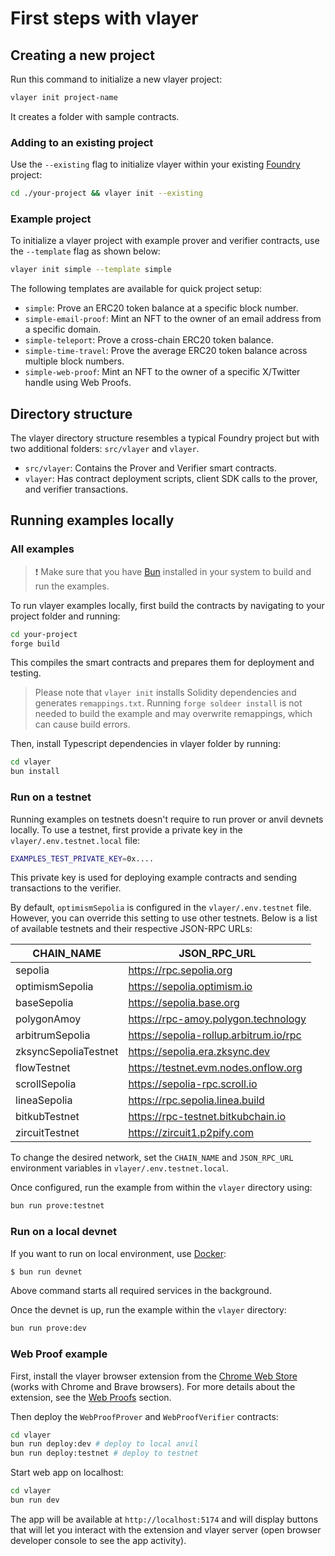 # First steps with vlayer

## Creating a new project

Run this command to initialize a new vlayer project:
```bash
vlayer init project-name
```

It creates a folder with sample contracts.

### Adding to an existing project
Use the `--existing` flag to initialize vlayer within your existing [Foundry](https://getfoundry.sh/) project:
```bash
cd ./your-project && vlayer init --existing
```

### Example project

To initialize a vlayer project with example prover and verifier contracts, use the `--template` flag as shown below:

```bash
vlayer init simple --template simple
```

The following templates are available for quick project setup:

- `simple`: Prove an ERC20 token balance at a specific block number.
- `simple-email-proof`: Mint an NFT to the owner of an email address from a specific domain.
- `simple-teleport`: Prove a cross-chain ERC20 token balance.
- `simple-time-travel`: Prove the average ERC20 token balance across multiple block numbers.
- `simple-web-proof`: Mint an NFT to the owner of a specific X/Twitter handle using Web Proofs.

## Directory structure
The vlayer directory structure resembles a typical Foundry project but with two additional folders: `src/vlayer` and `vlayer`.
* `src/vlayer`: Contains the Prover and Verifier smart contracts.
* `vlayer`: Has contract deployment scripts, client SDK calls to the prover, and verifier transactions.
 

## Running examples locally

### All examples
> ❗️ Make sure that you have [Bun](https://bun.sh/) installed in your system to build and run the examples.

To run vlayer examples locally, first build the contracts by navigating to your project folder and running:
```bash
cd your-project
forge build
```
This compiles the smart contracts and prepares them for deployment and testing.

> Please note that `vlayer init` installs Solidity dependencies and generates `remappings.txt`. Running `forge soldeer install` is not needed to build the example and may overwrite remappings, which can cause build errors.

Then, install Typescript dependencies in vlayer folder by running:
```bash
cd vlayer
bun install
```

### Run on a testnet
Running examples on testnets doesn't require to run prover or anvil devnets locally. To use a testnet, first provide a private key in the `vlayer/.env.testnet.local` file:

```sh
EXAMPLES_TEST_PRIVATE_KEY=0x....
```

This private key is used for deploying example contracts and sending transactions to the verifier.

By default, `optimismSepolia` is configured in the `vlayer/.env.testnet` file. However, you can override this setting to use other testnets. Below is a list of available testnets and their respective JSON-RPC URLs:

| CHAIN_NAME        | JSON_RPC_URL                                  |
|-------------------|-----------------------------------------------|
| sepolia           | https://rpc.sepolia.org                       |
| optimismSepolia   | https://sepolia.optimism.io                   |
| baseSepolia       | https://sepolia.base.org                      |
| polygonAmoy       | https://rpc-amoy.polygon.technology           |
| arbitrumSepolia   | https://sepolia-rollup.arbitrum.io/rpc        |
| zksyncSepoliaTestnet | https://sepolia.era.zksync.dev            |
| flowTestnet       | https://testnet.evm.nodes.onflow.org          |
| scrollSepolia     | https://sepolia-rpc.scroll.io                 |
| lineaSepolia      | https://rpc.sepolia.linea.build               |
| bitkubTestnet     | https://rpc-testnet.bitkubchain.io            |
| zircuitTestnet    | https://zircuit1.p2pify.com                   |

To change the desired network, set the `CHAIN_NAME` and `JSON_RPC_URL` environment variables in `vlayer/.env.testnet.local`.

Once configured, run the example from within the `vlayer` directory using:

```sh
bun run prove:testnet
```

### Run on a local devnet
If you want to run on local environment, use [Docker](/advanced/dev-and-production.html#devnet): 

```bash
$ bun run devnet
```

Above command starts all required services in the background.

Once the devnet is up, run the example within the `vlayer` directory:

```sh
bun run prove:dev
```

### Web Proof example

First, install the vlayer browser extension from the [Chrome Web Store](https://chromewebstore.google.com/detail/vlayer/jbchhcgphfokabmfacnkafoeeeppjmpl) (works with Chrome and Brave browsers). For more details about the extension, see the [Web Proofs](../javascript/web-proofs.md) section.

Then deploy the `WebProofProver` and `WebProofVerifier` contracts:

```sh
cd vlayer
bun run deploy:dev # deploy to local anvil
bun run deploy:testnet # deploy to testnet
```

Start web app on localhost:

```sh
cd vlayer
bun run dev
```

The app will be available at `http://localhost:5174` and will display buttons that will let you interact with the extension and vlayer server (open browser developer console to see the app activity).

